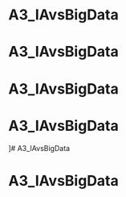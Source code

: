 # A3_IAvsBigData
# A3_IAvsBigData
# A3_IAvsBigData
# A3_IAvsBigData
]# A3_IAvsBigData
# A3_IAvsBigData


